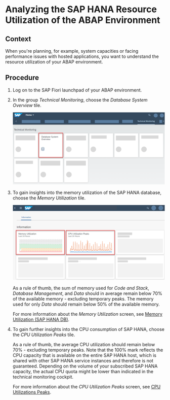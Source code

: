 <!-- loio7a9a2a1c0b4c4d0b93246df61c712a71 -->

# Analyzing the SAP HANA Resource Utilization of the ABAP Environment



<a name="loio7a9a2a1c0b4c4d0b93246df61c712a71__context_x2b_ypw_gpb"/>

## Context

When you're planning, for example, system capacities or facing performance issues with hosted applications, you want to understand the resource utilization of your ABAP environment.



<a name="loio7a9a2a1c0b4c4d0b93246df61c712a71__steps_pgv_ypw_gpb"/>

## Procedure

1.  Log on to the SAP Fiori launchpad of your ABAP environment.

2.  In the group *Technical Monitoring*, choose the *Database System Overview* tile.

    ![](images/SUI_HANA_Resource_Utilization_-_Part_2_3224c95.png)

3.  To gain insights into the memory utilization of the SAP HANA database, choose the *Memory Utilization* tile.

    ![](images/SUI_-_HANA_Resource_Utilization_48182c3.png)

    As a rule of thumb, the sum of memory used for *Code and Stack*, *Database Management*, and *Data* should in average remain below 70% of the available memory - excluding temporary peaks. The memory used for only *Data* should remain below 50% of the available memory.

    For more information about the *Memory Utilization* screen, see [Memory Utilization \(SAP HANA DB\)](https://help.sap.com/viewer/tmc_cloud/5f94a4399d3f4e47a107ed3ddc700ff7.html).

4.  To gain further insights into the CPU consumption of SAP HANA, choose the *CPU Utilization Peaks* tile.

    As a rule of thumb, the average CPU utilization should remain below 70% - excluding temporary peaks. Note that the 100% mark reflects the CPU capacity that is available on the entire SAP HANA host, which is shared with other SAP HANA service instances and therefore is not guaranteed. Depending on the volume of your subscribed SAP HANA capacity, the actual CPU quota might be lower than indicated in the technical monitoring cockpit.

    For more information about the *CPU Utilization Peaks* screen, see [CPU Utilizations Peaks](https://help.sap.com/viewer/tmc_cloud/8e6ecdb71c5144869a9fb7f4b9fd2543.html).


